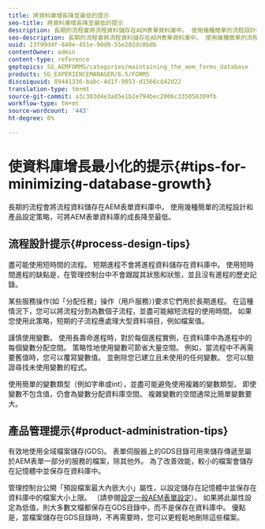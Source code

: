 ```yaml
---
title: 將資料庫增長降至最低的提示
seo-title: 將資料庫增長降至最低的提示
description: 長期的流程會將流程資料儲存在AEM表單資料庫中。 使用幾種簡單的流程設計和產品設定策略，可將AEM表單資料庫的成長降至最低。
seo-description: 長期的流程會將流程資料儲存在AEM表單資料庫中。 使用幾種簡單的流程設計和產品設定策略，可將AEM表單資料庫的成長降至最低。
uuid: 13f99d4f-848e-451e-90d9-55e202dc0bdb
contentOwner: admin
content-type: reference
geptopics: SG_AEMFORMS/categories/maintaining_the_aem_forms_database
products: SG_EXPERIENCEMANAGER/6.5/FORMS
discoiquuid: 89441336-babc-4d1f-9053-d1566cd42d22
translation-type: tm+mt
source-git-commit: a3c303d4e3a85e1b2e794bec2006c335056309fb
workflow-type: tm+mt
source-wordcount: '443'
ht-degree: 0%

---
```



# 使資料庫增長最小化的提示{#tips-for-minimizing-database-growth}

長期的流程會將流程資料儲存在AEM表單資料庫中。 使用幾種簡單的流程設計和產品設定策略，可將AEM表單資料庫的成長降至最低。

## 流程設計提示{#process-design-tips}

盡可能使用短時間的流程。 短期進程不會將進程資料儲存在資料庫中。 使用短時間進程的缺點是，在管理控制台中不會跟蹤其狀態和狀態，並且沒有進程的歷史記錄。

某些服務操作(如「分配任務」操作（用戶服務）)要求它們用於長期進程。 在這種情況下，您可以將流程分割為數個子流程，並盡可能縮短流程的使用時間。 如果您使用此策略，短期的子流程應處理大型資料項目，例如檔案值。

謹慎使用變數。 使用長壽命進程時，對於每個進程實例，在資料庫中為進程中的每個變數分配空間。 策略性地使用變數可節省大量空間。 例如，當流程中不再需要舊值時，您可以覆寫變數值。 並刪除您已建立且未使用的任何變數。 您可以驗證尋找未使用變數的程式。

使用簡單的變數類型（例如字串或int），並盡可能避免使用複雜的變數類型。 即使變數不包含值，仍會為變數分配資料庫空間。 複雜變數的空間通常比簡單變數要大。

## 產品管理提示{#product-administration-tips}

有效地使用全域檔案儲存(GDS)。 表單伺服器上的GDS目錄可用來儲存傳遞至屬於AEM表單一部分的服務的檔案，除其他外。 為了改善效能，較小的檔案會儲存在記憶體中並保存在資料庫中。

管理控制台公開「預設檔案最大內嵌大小」屬性，以設定儲存在記憶體中並保存在資料庫中的檔案大小上限。 （請參閱[設定一般AEM表單設定](/help/forms/using/admin-help/configure-general-aem-forms-settings.md#configure-general-aem-forms-settings)）。 如果將此屬性設定為低值，則大多數文檔都保存在GDS目錄中，而不是保存在資料庫中。 優點是，當檔案儲存在GDS目錄時，不再需要時，您可以更輕鬆地刪除這些檔案。

